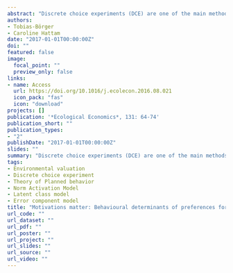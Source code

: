 ```yaml
---
abstract: "Discrete choice experiments (DCE) are one of the main methods for the valuation of non-market environmental goods. However, concerns regarding the validity of choice responses obtained in such surveys remain, particularly in surveys dealing with environmental goods remote from and unfamiliar to respondents. This study assesses behavioural determinants of preferences for conservation benefits of a marine protected area on the Dogger Bank, a shallow sandbank in the southern North Sea in an attempt to assess construct validity of survey responses. The Theory of Planned Behavior (TPB) and the Norm Activation Model (NAM) are employed to empirically measure constructs that predict stated choices. The study finds that identified protest respondents score significantly lower on most TPB and NAM components than non-protesters. Results further show that components of both the TPB and the NAM robustly predict choice behaviour. The inclusion of the TPB components improves the predictive power of the estimation model more than the NAM components. In an additional latent class logit model, TPB and NAM components plausibly explain different patterns of WTP for conservation benefits of an offshore marine protected area. These findings support construct validity of stated choice data regarding the valuation of remote and unfamiliar environmental goods."
authors:
- Tobias-Börger
- Caroline Hattam
date: "2017-01-01T00:00:00Z"
doi: ""
featured: false
image:
  focal_point: ""
  preview_only: false
links:
- name: Access
  url: https://doi.org/10.1016/j.ecolecon.2016.08.021
  icon_pack: "fas"
  icon: "download"
projects: []
publication: '*Ecological Economics*, 131: 64-74'
publication_short: ""
publication_types:
- "2"
publishDate: "2017-01-01T00:00:00Z"
slides: ""
summary: "Discrete choice experiments (DCE) are one of the main methods for the valuation of non-market environmental goods. However, concerns regarding the validity of choice responses obtained in such surveys remain, particularly in surveys dealing with environmental goods remote from and unfamiliar to respondents. This study assesses behavioural determinants of preferences for conservation benefits of a marine protected area on the Dogger Bank, a shallow sandbank in the southern North Sea in an attempt to assess construct validity of survey responses. The Theory of Planned Behavior (TPB) and the Norm Activation Model (NAM) are employed to empirically measure constructs that predict stated choices. The study finds that identified protest respondents score significantly lower on most TPB and NAM components than non-protesters. Results further show that components of both the TPB and the NAM robustly predict choice behaviour. The inclusion of the TPB components improves the predictive power of the estimation model more than the NAM components. In an additional latent class logit model, TPB and NAM components plausibly explain different patterns of WTP for conservation benefits of an offshore marine protected area. These findings support construct validity of stated choice data regarding the valuation of remote and unfamiliar environmental goods."
tags:
- Environmental valuation
- Discrete choice experiment
- Theory of Planned behavior
- Norm Activation Model
- Latent class model
- Error component model
title: "Motivations matter: Behavioural determinants of preferences for remote and unfamiliar environmental goods"
url_code: ""
url_dataset: ""
url_pdf: ""
url_poster: ""
url_project: ""
url_slides: ""
url_source: ""
url_video: ""
---
```

